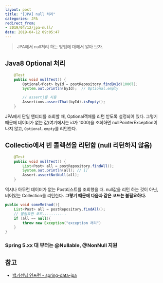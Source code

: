 ```yaml
---
layout: post
title: "[JPA] null 처리"
categories: JPA
redirect_from: 
- 2019/04/12/jpa-null/
date: 2019-04-12 09:05:47
---
```

> JPA에서 null처리 하는 방법에 대해서 알아 보자.

## Java8 Optional 처리

```java
    @Test
    public void nullTest() {
        Optional<Post> byId = postRepository.findById(1000l);
        System.out.println(byId);  // Optional.empty

        // assertj를 사용
        Assertions.assertThat(byId).isEmpty();
    }
```

JPA에서 단일 엔티티를 조회할 때, Optional객체를 리턴 받도록 설정되어 있다. 그렇기 때문에 데이터가 없는 값(여기에서는 id가 1000)을 조회하면 nullPointerException이 나지 않고, `Optional.empty`를 리턴한다.

## Collectio에서 빈 콜렉션을 리턴함 (null 리턴하지 않음)

```java
    @Test
    public void nullTest() {
        List<Post> all = postRepository.findAll();
        System.out.println(all); // []
        Assert.assertNotNull(all);
    }
```

역시나 아무런 데이터가 없는 Post리스트를 조회했을 때. null값을 리턴 하는 것이 아닌, 비어있는 Collection를 리턴한다. **그렇기 때문에 다음과 같은 코드는 불필요하다.**

```java
public void someMethod(){
    List<Post> all = postRepository.findAll();
    // 불필요한 코드...........
    if (all == null){
        throw new Exception("exception 처리")
    }
}
```

### Spring 5.xx 대 부터는 @Nullable, @NonNull 지원

## 참고

- [백기선님 인프런 - spring-data-jpa](https://www.inflearn.com/course/%EC%8A%A4%ED%94%84%EB%A7%81-%EB%8D%B0%EC%9D%B4%ED%84%B0-jpa/)